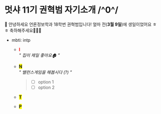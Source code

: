 # 멋샤 11기 권혁범 자기소개 /^0^/

🦁 안녕하세요 언론정보학과 18학번 권혁범입니다! 얼마 전(**3월 9일**)에 생일이었어요 ㅎㅎ 축하해주세요🎉🎉🎉

- mbti: intp
  - <span style='color:red'>**I**</span><br> _" 집이 제일 좋아요🏚️ "_
  - <span style='background-color: yellow'>**N**</span><br> _" 밸런스게임을 해봅시다 (?) "_
      > - [ ] option 1
      > - [ ] option 2

  - <span style='background-color: yellow'>**T**</span>
  - <span style='background-color: yellow'>**P**</span>
